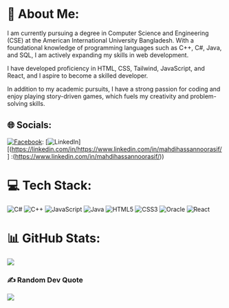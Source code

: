 # 💫 About Me:
I am currently pursuing a degree in Computer Science and Engineering (CSE) at the American International University Bangladesh. With a foundational knowledge of programming languages such as C++, C#, Java, and SQL, I am actively expanding my skills in web development.

I have developed proficiency in HTML, CSS, Tailwind, JavaScript, and React, and I aspire to become a skilled developer.

In addition to my academic pursuits, I have a strong passion for coding and enjoy playing story-driven games, which fuels my creativity and problem-solving skills.


## 🌐 Socials:
[![Facebook](https://img.shields.io/badge/Facebook-%231877F2.svg?logo=Facebook&logoColor=white)]([https://facebook.com/https://www.facebook.com/mahdihassan.noor](https://www.facebook.com/mahdihassan.noor/)):
 [![LinkedIn](https://img.shields.io/badge/LinkedIn-%230077B5.svg?logo=linkedin&logoColor=white)][(https://linkedin.com/in/https://www.linkedin.com/in/mahdihassannoorasif/] :(https://www.linkedin.com/in/mahdihassannoorasif/)) 

# 💻 Tech Stack:
![C#](https://img.shields.io/badge/c%23-%23239120.svg?style=for-the-badge&logo=csharp&logoColor=white) ![C++](https://img.shields.io/badge/c++-%2300599C.svg?style=for-the-badge&logo=c%2B%2B&logoColor=white) ![JavaScript](https://img.shields.io/badge/javascript-%23323330.svg?style=for-the-badge&logo=javascript&logoColor=%23F7DF1E) ![Java](https://img.shields.io/badge/java-%23ED8B00.svg?style=for-the-badge&logo=openjdk&logoColor=white) ![HTML5](https://img.shields.io/badge/html5-%23E34F26.svg?style=for-the-badge&logo=html5&logoColor=white) ![CSS3](https://img.shields.io/badge/css3-%231572B6.svg?style=for-the-badge&logo=css3&logoColor=white) ![Oracle](https://img.shields.io/badge/Oracle-F80000?style=for-the-badge&logo=oracle&logoColor=white) ![React](https://img.shields.io/badge/react-%2320232a.svg?style=for-the-badge&logo=react&logoColor=%2361DAFB)
# 📊 GitHub Stats:
![](https://github-readme-stats.vercel.app/api/top-langs/?username=MahdiHassanGo&theme=dark&hide_border=false&include_all_commits=false&count_private=false&layout=compact)

### ✍️ Random Dev Quote
![](https://quotes-github-readme.vercel.app/api?type=horizontal&theme=radical)

